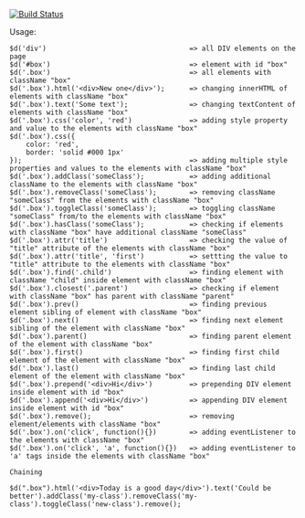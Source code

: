 [![Build Status](https://travis-ci.org/dmitriyakkerman/dom-library.svg?branch=master)](https://travis-ci.org/dmitriyakkerman/dom-library)

Usage:      
 
    $d('div')                                   => all DIV elements on the page
    $d('#box')                                  => element with id "box"
    $d('.box')                                  => all elements with className "box"          
    $d('.box').html('<div>New one</div>');      => changing innerHTML of elements with className "box"  
    $d('.box').text('Some text');               => changing textContent of elements with className "box"     
    $d('.box').css('color', 'red')              => adding style property and value to the elements with className "box"
    $d('.box').css({
        color: 'red', 
        border: 'solid #000 1px'
    });                                         => adding multiple style properties and values to the elements with className "box"
    $d('.box').addClass('someClass');           => adding additional className to the elements with className "box"        
    $d('.box').removeClass('someClass');        => removing className "someClass" from the elements with className "box"              
    $d('.box').toggleClass('someClass');        => toggling className "someClass" from/to the elements with className "box"
    $d('.box').hasClass('someClass');           => checking if elements with className "box" have additional className "someClass"
    $d('.box').attr('title')                    => checking the value of "title" attribute of the elements with className "box"
    $d('.box').attr('title', 'first')           => settting the value to "title" attribute to the elements with className "box"
    $d('.box').find('.child')                   => finding element with className "child" inside element with className "box"
    $d('.box').closest('.parent')               => checking if element with className "box" has parent with className "parent"
    $d('.box').prev()                           => finding previous element sibling of element with className "box"
    $d('.box').next()                           => finding next element sibling of the element with className "box"
    $d('.box').parent()                         => finding parent element of the element with className "box"
    $d('.box').first()                          => finding first child element of the element with className "box"
    $d('.box').last()                           => finding last child element of the element with className "box"
    $d('.box').prepend('<div>Hi</div>')         => prepending DIV element inside element with id "box"
    $d('.box').append('<div>Hi</div>')          => appending DIV element inside element with id "box"  
    $d('.box').remove();                        => removing element/elements with className "box"
    $d('.box').on('click', function(){})        => adding eventListener to the elements with className "box"
    $d('.box').on('click', 'a', function(){})   => adding eventListener to 'a' tags inside the elements with className "box"
        
    Chaining
        
    $d(".box").html('<div>Today is a good day</div>').text('Could be better').addClass('my-class').removeClass('my-class').toggleClass('new-class').remove();    
    
